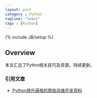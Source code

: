 ```yaml
---
layout: post
category : Python
tagline: "learn"
tags : [Python]
---
```

{% include JB/setup %}

## Overview
本文汇总了Pythin相关技巧及资源，持续更新。

### 引用文章
- [Python提升逼格的那些运维开发资料](https://my.oschina.net/pydevops/blog/692544)  
